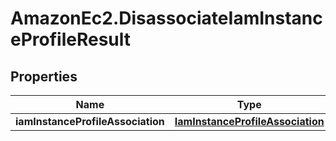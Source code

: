 # AmazonEc2.DisassociateIamInstanceProfileResult

## Properties

Name | Type | Description | Notes
------------ | ------------- | ------------- | -------------
**iamInstanceProfileAssociation** | [**IamInstanceProfileAssociation**](IamInstanceProfileAssociation.md) |  | [optional] 


